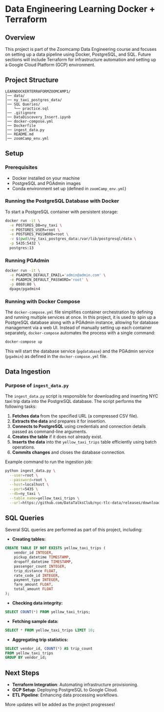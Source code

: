 # Data Engineering Learning Docker + Terraform

## Overview
This project is part of the Zoomcamp Data Engineering course and focuses on setting up a data pipeline using Docker, PostgreSQL, and SQL. Future sections will include Terraform for infrastructure automation and setting up a Google Cloud Platform (GCP) environment.

## Project Structure
```
LEARNDOCKERTERRAFORMZOOMCAMP1/
│── data/
│── ny_taxi_postgres_data/
│── SQL Queries/
│   └── practice.sql
│── .gitignore
│── DataDiscovery_Insert.ipynb
│── docker-compose.yml
│── Dockerfile
│── ingest_data.py
│── README.md
│── zoomCamp_env.yml
```

## Setup
### Prerequisites
- Docker installed on your machine
- PostgreSQL and PGAdmin images
- Conda environment set up (defined in `zoomCamp_env.yml`)

### Running the PostgreSQL Database with Docker
To start a PostgreSQL container with persistent storage:
```sh
docker run -it \
  -e POSTGRES_DB=ny_taxi \
  -e POSTGRES_USER=root \
  -e POSTGRES_PASSWORD=root \
  -v $(pwd)/ny_taxi_postgres_data:/var/lib/postgresql/data \
  -p 5435:5432 \
  postgres:13
```

### Running PGAdmin
```sh
docker run -it \
  -e PGADMIN_DEFAULT_EMAIL='admin@admin.com' \
  -e PGADMIN_DEFAULT_PASSWORD='root' \
  -p 8080:80 \
  dpage/pgadmin4
```

### Running with Docker Compose
The `docker-compose.yml` file simplifies container orchestration by defining and running multiple services at once. In this project, it is used to spin up a PostgreSQL database along with a PGAdmin instance, allowing for database management via a web UI. Instead of manually setting up each container separately, `docker-compose` automates the process with a single command:
```sh
docker-compose up
```
This will start the database service (`pgdatabase`) and the PGAdmin service (`pgadmin`) as defined in the `docker-compose.yml` file.

## Data Ingestion
### Purpose of `ingest_data.py`
The `ingest_data.py` script is responsible for downloading and inserting NYC taxi trip data into the PostgreSQL database. The script performs the following tasks:
1. **Fetches data** from the specified URL (a compressed CSV file).
2. **Extracts the data** and prepares it for insertion.
3. **Connects to PostgreSQL** using credentials and connection details passed as command-line arguments.
4. **Creates the table** if it does not already exist.
5. **Inserts the data** into the `yellow_taxi_trips` table efficiently using batch operations.
6. **Commits changes** and closes the database connection.

Example command to run the ingestion job:
```sh
python ingest_data.py \
  --user=root \
  --password=root \
  --host=localhost \
  --port=5435 \
  --db=ny_taxi \
  --table_name=yellow_taxi_trips \
  --url=https://github.com/DataTalksClub/nyc-tlc-data/releases/download/yellow/yellow_tripdata_2021-01.csv.gz
```

## SQL Queries
Several SQL queries are performed as part of this project, including:
- **Creating tables:**
```sql
CREATE TABLE IF NOT EXISTS yellow_taxi_trips (
    vendor_id INTEGER,
    pickup_datetime TIMESTAMP,
    dropoff_datetime TIMESTAMP,
    passenger_count INTEGER,
    trip_distance FLOAT,
    rate_code_id INTEGER,
    payment_type INTEGER,
    fare_amount FLOAT,
    total_amount FLOAT
);
```
- **Checking data integrity:**
```sql
SELECT COUNT(*) FROM yellow_taxi_trips;
```
- **Fetching sample data:**
```sql
SELECT * FROM yellow_taxi_trips LIMIT 10;
```
- **Aggregating trip statistics:**
```sql
SELECT vendor_id, COUNT(*) AS trip_count
FROM yellow_taxi_trips
GROUP BY vendor_id;
```

## Next Steps
- **Terraform Integration**: Automating infrastructure provisioning.
- **GCP Setup**: Deploying PostgreSQL to Google Cloud.
- **ETL Pipeline**: Enhancing data processing workflows.

More updates will be added as the project progresses!


